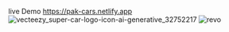 live Demo 
https://pak-cars.netlify.app
![vecteezy_super-car-logo-icon-ai-generative_32752217](https://github.com/user-attachments/assets/85f9d7da-000c-49b6-820e-ffc67e0a7f92)
![revo](https://github.com/user-attachments/assets/e4da4d10-a3a8-4b1b-a96d-35a2798714df)

